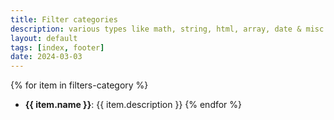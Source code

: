 ```yaml
---
title: Filter categories
description: various types like math, string, html, array, date & misc.
layout: default
tags: [index, footer]
date: 2024-03-03
---
```

{% for item in filters-category %}
- **{{ item.name }}**: {{ item.description }}
{% endfor %}
